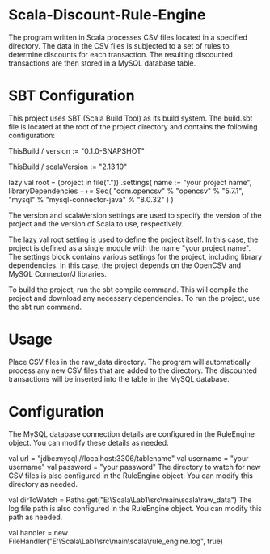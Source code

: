 # Scala-Discount-Rule-Engine
 The program written in Scala processes CSV files located in a specified directory. The data in the CSV files is subjected to a set of rules to determine discounts for each transaction. The resulting discounted transactions are then stored in a MySQL database table.


# SBT Configuration
This project uses SBT (Scala Build Tool) as its build system. The build.sbt file is located at the root of the project directory and contains the following configuration:

ThisBuild / version := "0.1.0-SNAPSHOT"

ThisBuild / scalaVersion := "2.13.10"

lazy val root = (project in file("."))
  .settings(
    name := "your project name",
    libraryDependencies ++= Seq(
      "com.opencsv" % "opencsv" % "5.7.1",
      "mysql" % "mysql-connector-java" % "8.0.32"
    )
  )
  
  
The version and scalaVersion settings are used to specify the version of the project and the version of Scala to use, respectively.

The lazy val root setting is used to define the project itself. In this case, the project is defined as a single module with the name "your project name". The settings block contains various settings for the project, including library dependencies. In this case, the project depends on the OpenCSV and MySQL Connector/J libraries.

To build the project, run the sbt compile command. This will compile the project and download any necessary dependencies. To run the project, use the sbt run command.

# Usage

Place CSV files in the raw_data directory.
The program will automatically process any new CSV files that are added to the directory.
The discounted transactions will be inserted into the table in the MySQL database.

# Configuration

The MySQL database connection details are configured in the RuleEngine object. You can modify these details as needed.

val url = "jdbc:mysql://localhost:3306/tablename"
val username = "your username"
val password = "your password"
The directory to watch for new CSV files is also configured in the RuleEngine object. You can modify this directory as needed.

val dirToWatch = Paths.get("E:\\Scala\\Lab1\\src\\main\\scala\\raw_data")
The log file path is also configured in the RuleEngine object. You can modify this path as needed.

val handler = new FileHandler("E:\\Scala\\Lab1\\src\\main\\scala\\rule_engine.log", true)
 
 
